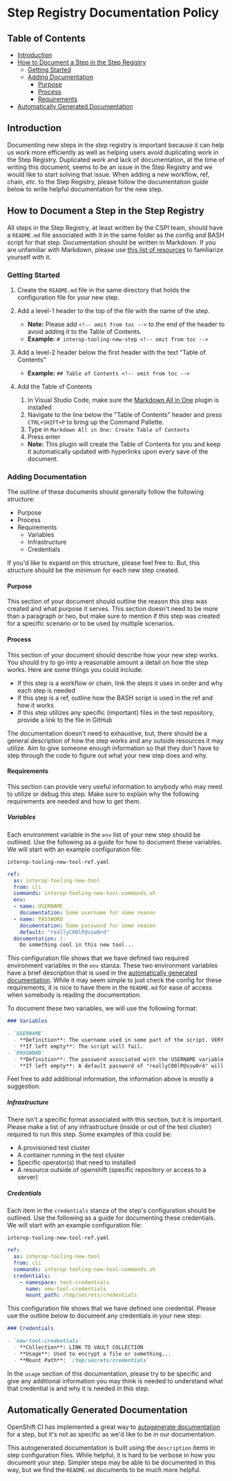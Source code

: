 # Step Registry Documentation Policy<!-- omit from toc -->

## Table of Contents<!-- omit from toc -->

- [Introduction](#introduction)
- [How to Document a Step in the Step Registry](#how-to-document-a-step-in-the-step-registry)
  - [Getting Started](#getting-started)
  - [Adding Documentation](#adding-documentation)
    - [Purpose](#purpose)
    - [Process](#process)
    - [Requirements](#requirements)
- [Automatically Generated Documentation](#automatically-generated-documentation)

## Introduction

Documenting new steps in the step registry is important because it can help us work more efficiently as well as helping users avoid duplicating work in the Step Registry. Duplicated work and lack of documentation, at the time of writing this document, seems to be an issue in the Step Registry and we would like to start solving that issue. When adding a new workflow, ref, chain, _etc._ to the Step Registry, please follow the documentation guide below to write helpful documentation for the new step.

## How to Document a Step in the Step Registry

All steps in the Step Registry, at least written by the CSPI team, should have a `README.md` file associated with it in the same folder as the config and BASH script for that step. Documentation should be written in Markdown. If you are unfamiliar with Markdown, please use [this list of resources](Markdown_Resources.md) to familiarize yourself with it.

### Getting Started

1. Create the `README.md` file in the same directory that holds the configuration file for your new step.
2. Add a level-1 header to the top of the file with the name of the step. 
   - **Note:** Please add `<!-- omit from toc -->` to the end of the header to avoid adding it to the Table of Contents.
   - **Example:** `# interop-tooling-new-step <!-- omit from toc -->` 
   
3. Add a level-2 header below the first header with the text "Table of Contents"
   - **Example:** `## Table of Contents <!-- omit from toc -->`
4. Add the Table of Contents
   1. In Visual Studio Code, make sure the [Markdown All in One](https://marketplace.visualstudio.com/items?itemName=yzhang.markdown-all-in-one) plugin is installed
   2. Navigate to the line below the "Table of Contents" header and press `CTRL+SHIFT+P` to bring up the Command Pallette.
   3. Type in `Markdown All in One: Create Table of Contents`
   4. Press enter
   - **Note:** This plugin will create the Table of Contents for you and keep it automatically updated with hyperlinks upon every save of the document.

### Adding Documentation

The outline of these documents should generally follow the following structure:

- Purpose
- Process
- Requirements
  - Variables
  - Infrastructure
  - Credentials

If you'd like to expand on this structure, please feel free to. But, this structure should be the minimum for each new step created.

#### Purpose

This section of your document should outline the reason this step was created and what purpose it serves. This section doesn't need to be more than a paragraph or two, but make sure to mention if this step was created for a specific scenario or to be used by multiple scenarios.

#### Process

This section of your document should describe how your new step works. You should try to go into a reasonable amount a detail on how the step works. Here are some things you could include:

- If this step is a workflow or chain, link the steps it uses in order and why each step is needed
- If this step is a ref, outline how the BASH script is used in the ref and how it works
- If this step utilizes any specific (important) files in the test repository, provide a link to the file in GitHub

The documentation doesn't need to exhaustive, but, there should be a general description of how the step works and any outside resources it may utilize. Aim to give someone enough information so that they don't have to step through the code to figure out what your new step does and why.

#### Requirements

This section can provide very useful information to anybody who may need to utilize or debug this step. Make sure to explain why the following requirements are needed and how to get them.

##### Variables<!-- omit from toc -->

Each environment variable in the `env` list of your new step should be outlined. Use the following as a guide for how to document these variables. We will start with an example configuration file:

`interop-tooling-new-tool-ref.yaml`

```yaml
ref:
  as: interop-tooling-new-tool
  from: cli
  commands: interop-tooling-new-tool-commands.sh
  env:
  - name: USERNAME
    documentation: Some username for some reason
  - name: PASSWORD
    documentation: Some password for some reason
    default: "reallyC00lP@ssw0rd"
  documentation: |-
    Do something cool in this new tool...
```

This configuration file shows that we have defined two required environment variables in the `env` stanza. These two environment variables have a brief description that is used in the [automatically generated documentation](#automatically-generated-documentation). While it may seem simple to just check the config for these requirements, it is nice to have them in the `README.md` for ease of access when somebody is reading the documentation.

To document these two variables, we will use the following format:

```markdown
### Variables

- `USERNAME` 
  - **Definition**: The username used in some part of the script. VERY IMPORTANT
  - **If left empty**: The script will fail.
- `PASSWORD`
  - **Definition**: The password associated with the USERNAME variable.
  - **If left empty**: A default password of "reallyC00lP@ssw0rd" will be used.
```

Feel free to add additional information, the information above is mostly a suggestion.

##### Infrastructure<!-- omit from toc -->

There isn't a specific format associated with this section, but it is important. Please make a list of any infrastructure (inside or out of the test cluster) required to run this step. Some examples of this could be:

- A provisioned test cluster
- A container running in the test cluster
- Specific operator(s) that need to installed
- A resource outside of openshift (specific repository or access to a server)

##### Credentials<!-- omit from toc -->

Each item in the `credentials` stanza of the step's configuration should be outlined. Use the following as a guide for documenting these credentials. We will start with an example configuration file:

`interop-tooling-new-tool-ref.yaml`

```yaml
ref:
  as: interop-tooling-new-tool
  from: cli
  commands: interop-tooling-new-tool-commands.sh
  credentials:
    - namespace: test-credentials
      name: new-tool-credentials
      mount_path: /tmp/secrets/credentials
```

This configuration file shows that we have defined one credential. Please use the outline below to document any credentials in your new step:

```markdown
### Credentials

- `new-tool-credentials`
  - **Collection**: LINK TO VAULT COLLECTION
  - **Usage**: Used to encrypt a file or something...
  - **Mount Path**: `/tmp/secrets/credentials`
```

In the `usage` section of this documentation, please try to be specific and give any additional information you may  think is needed to understand what that credential is and why it is needed in this step.

## Automatically Generated Documentation

OpenShift CI has implemented a great way to [autogenerate documentation](https://steps.ci.openshift.org/) for a step, but it's not as specific as we'd like to be in our documentation.

This autogenerated documentation is built using the `description` items in step configuration files. While helpful, it is hard to be verbose in how you document your step. Simpler steps may be able to be documented in this way, but we find the `README.md` documents to be much more helpful.
